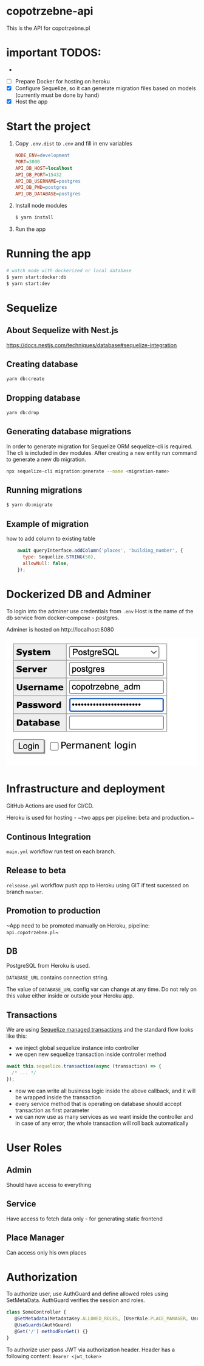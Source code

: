 # copotrzebne-api

This is the API for copotrzebne.pl

# important TODOS:
- 
- [ ] Prepare Docker for hosting on heroku 
- [x] Configure Sequelize, so it can generate migration files based on models (currently must be done by hand)
- [x] Host the app

# Start the project

1. Copy `.env.dist` to `.env` and fill in env variables

    ```ini
    NODE_ENV=development
    PORT=3000
    API_DB_HOST=localhost
    API_DB_PORT=15432
    API_DB_USERNAME=postgres
    API_DB_PWD=postgres
    API_DB_DATABASE=postgres
    ```

2. Install node modules

    ```bash
    $ yarn install
    ```

3. Run the app

# Running the app

```bash
# watch mode with dockerized or local database
$ yarn start:docker:db
$ yarn start:dev
```

# Sequelize

## About Sequelize with Nest.js

https://docs.nestjs.com/techniques/database#sequelize-integration

## Creating database
```bash
yarn db:create
```

## Dropping database
```bash
yarn db:drop
```

## Generating database migrations

In order to generate migration for Sequelize ORM sequelize-cli is required.
The cli is included in dev modules.
After creating a new entity run command to generate a new db migration.

```bash
npx sequelize-cli migration:generate --name <migration-name>
```

## Running migrations

```bash
$ yarn db:migrate
```

## Example of migration

how to add column to existing table
```javascript
    await queryInterface.addColumn('places', 'building_number', {
      type: Sequelize.STRING(50),
      allowNull: false,
    });
```

# Dockerized DB and Adminer

To login into the adminer use credentials from `.env`
Host is the name of the db service from docker-compose - postgres.

Adminer is hosted on http://localhost:8080

![Adminer login](readme/adminer-login.png)

# Infrastructure and deployment

GitHub Actions are used for CI/CD.

Heroku is used for hosting - ~two apps per pipeline: beta and production.~

## Continous Integration

`main.yml` workflow run test on each branch.

## Release to beta

`relsease.yml` workflow push app to Heroku using GIT if test sucessed on branch `master`.

## Promotion to production

~App need to be promoted manually on Heroku, pipeline: `api.copotrzebne.pl`~

## DB

PostgreSQL from Heroku is used.

`DATABASE_URL` contains connection string.

The value of `DATABASE_URL` config var can change at any time.
Do not rely on this value either inside or outside your Heroku app.

## Transactions
We are using [Sequelize managed transactions](https://sequelize.org/master/manual/transactions.html)
and the standard flow looks like this:
- we inject global sequelize instance into controller 
- we open new sequelize transaction inside controller method

```typescript
await this.sequelize.transaction(async (transaction) => {
  /* ... */
});
```

- now we can write all business logic inside the above callback, and it will be wrapped inside the transaction
- every service method that is operating on database should accept transaction as first parameter
- we can now use as many services as we want inside the controller and in case of any error, the whole transaction will roll back automatically


# User Roles

## Admin

Should have access to everything

## Service

Have access to fetch data only - for generating static frontend

## Place Manager

Can access only his own places

# Authorization

To authorize user, use AuthGuard and define allowed roles using SetMetaData.
AuthGuard verifies the session and roles.

```javascript
class SomeController {
   @SetMetadata(MetadataKey.ALLOWED_ROLES, [UserRole.PLACE_MANAGER, UserRole.ADMIN])
   @UseGuards(AuthGuard)
   @Get('/') methodForGet() {}
}
```

To authorize user pass JWT via authorization header.
Header has a following content: `Bearer <jwt_token>`
